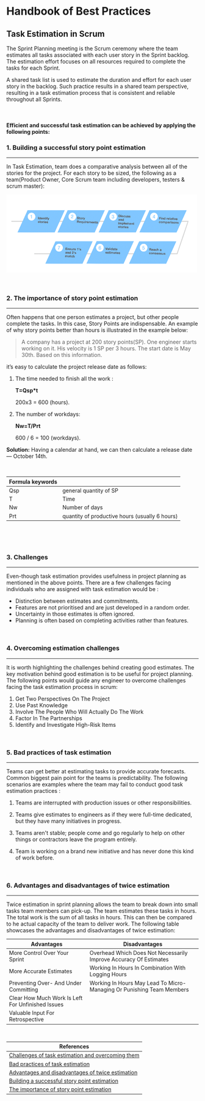 # Handbook of Best Practices

## Task Estimation in Scrum


The Sprint Planning meeting is the Scrum ceremony where the team estimates all tasks associated with each user story in the Sprint backlog. 
The estimation effort focuses on all resources required to complete the tasks for each Sprint. 

A shared task list is used to estimate the 
duration and effort for each user story in the backlog. Such practice results in a shared team perspective, resulting in a task estimation
process that is consistent and reliable throughout all Sprints. 

&nbsp;

#### Efficient and successful task estimation can be achieved by applying the following points:

### 1. Building a successful story point estimation

---
In Task Estimation, team does a comparative analysis between all of the stories for the project. For each story to be sized, 
 the following as a team(Product Owner, Core Scrum team including developers, testers & scrum master):


![](Images/steps1.png "")

&nbsp;

### 2. The importance of story point estimation

---
Often happens that one person estimates a project, but other people complete the tasks. In this case, Story Points are indispensable. An example of why story points better than hours is illustrated in the example below:

> A company has a project at 200 story points(SP). One engineer starts working on it. His velocity is 1 SP per 3 hours. The start date is May 30th. Based on this information.

it’s easy to calculate the project release date as follows:

1. The time needed to finish all the work :


    **T=Qsp*t**
       
    200x3 = 600 (hours).

2. The number of workdays:

    **Nw=T/Prt**
       
    600 / 6 = 100 (workdays).

**Solution:** Having a calendar at hand, we can then calculate a release date — October 14th.    

&nbsp;    

| Formula keywords |  |
| ------ | ----------- |
| Qsp   | general quantity of SP |
| T | Time |
| Nw    | Number of days |
| Prt    | quantity of productive hours (usually 6 hours) |




&nbsp;


&nbsp;

### 3. Challenges

---

Even-though task estimation provides usefulness in project planning as mentioned in the above points. There are a few challenges facing individuals who are assigned with task estimation would be :

* Distinction between estimates and commitments.
* Features are not prioritised and are just developed in a random order.
* Uncertainty in those estimates is often ignored.
* Planning is often based on completing activities rather than features.


&nbsp;

### 4. Overcoming estimation challenges

---

It is worth highlighting the challenges behind creating good estimates. The key motivation behind good estimation is to be useful for project planning. The following points would guide any engineer to overcome challenges facing the task estimation process in scrum:


1. Get Two Perspectives On The Project
2. Use Past Knowledge
3. Involve The People Who Will Actually Do The Work
4. Factor In The Partnerships
5. Identify and Investigate High-Risk Items


&nbsp;

### 5. Bad practices of task estimation

---

Teams can get better at estimating tasks to provide accurate forecasts. Common biggest pain point for the teams is predictability. The following scenarios are examples where the team may fail to conduct good task estimation practices :


1. Teams are interrupted with production issues or other 
responsibilities.

2. Teams give estimates to engineers as if they were full-time dedicated, but they have many initiatives in progress.

3. Teams aren't stable; people come and go regularly to help on other things or contractors leave the program entirely.

4. Team is working on a brand new initiative and has never done this kind of work before.

&nbsp;

### 6. Advantages and disadvantages of twice estimation

---

Twice estimation in sprint planning allows the team to break down into small tasks team members can pick-up. The team estimates these tasks in hours. The total work is the sum of all tasks in hours. This can then be compared to he actual capacity of the team to deliver work. The following table showcases the advantages and disadvantages of twice estimation:

| Advantages| Disadvantages |
| --------------- | --------------- |
| More Control Over Your Sprint | 	Overhead Which Does Not Necessarily Improve Accuracy Of Estimates |
| 	More Accurate Estimates | Working In Hours In Combination With Logging Hours |
| 	Preventing Over- And Under Committing | Working In Hours May Lead To Micro-Managing Or Punishing Team Members |
| 		Clear How Much Work Is Left For Unfinished Issues |  |
| 	Valuable Input For Retrospective |  |



&nbsp;

|References |
|---|
|[Challenges of task estimation and overcoming them](https://www.aversan.com/coding-standards-and-best-practices-2/)|
|[Bad practices of task estimation](https://www.linkedin.com/pulse/why-your-agile-teams-bad-estimation-heidi-araya)|
|[Advantages and disadvantages of twice estimation](https://maartendalmijn.com/why-estimate-twice-in-scrum-fd0d68744501)|
|[Building a successful story point estimation](http://www.agilebuddha.com/agile/agile-estimation-8-steps-to-successful-story-point-estimation/)|
|[The importance of story point estimation](https://rubygarage.org/blog/3-reasons-to-estimate-with-story-points)|